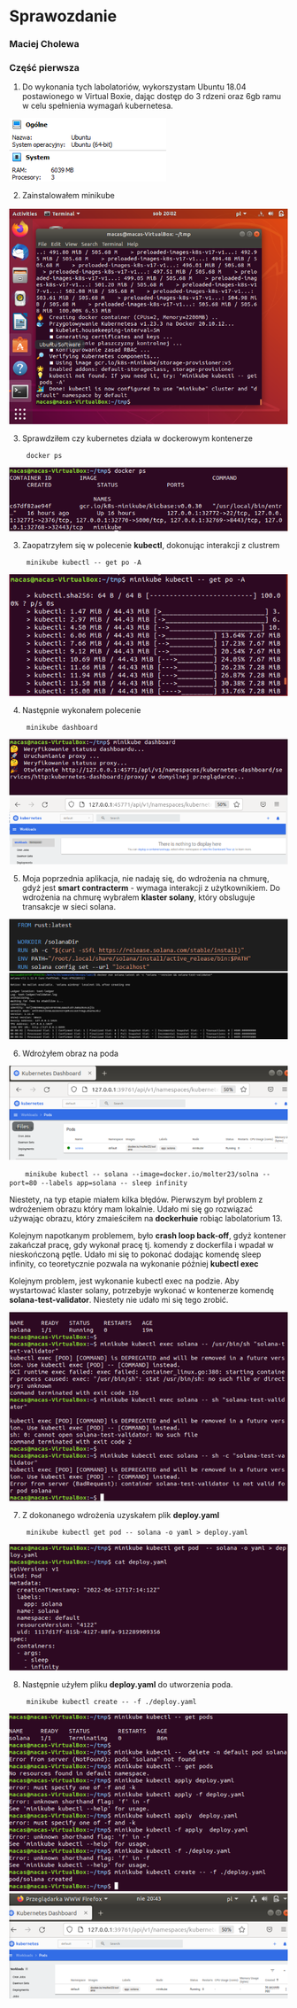 # Sprawozdanie

### Maciej Cholewa

### Część pierwsza 

1. Do wykonania tych labolatoriów, wykorszystam Ubuntu 18.04 postawionego w Virtual Boxie, dając dostęp do 3 rdzeni oraz 6gb ramu w celu spełnienia wymagań kubernetesa.

![](vb.png)

2. Zainstalowałem minikube

![](1.png)

3. Sprawdziłem czy kubernetes działa w dockerowym kontenerze

        docker ps

![](working.png)

3. Zaopatrzyłem się w polecenie  **kubectl**, dokonując interakcji z clustrem

        minikube kubectl -- get po -A

![](minikubectl.png)

4. Następnie wykonałem polecenie 

        minikube dashboard

![](dashborard2.png)
![](dashborard.png)        

5. Moja poprzednia aplikacja, nie nadaję się, do wdrożenia na chmurę, gdyż jest **smart contracterm** - wymaga interakcji z użytkownikiem. Do wdrożenia na chmurę wybrałem **klaster solany**, który obsluguje transakcje w sieci solana. 

![](dockerfile_1.png)
![](solana_working.png)


6.  Wdrożyłem obraz na poda

![](running.png)

        minikube kubectl -- solana --image=docker.io/molter23/solna --port=80 --labels app=solana -- sleep infinity 

Niestety, na typ etapie miałem kilka błędów.  Pierwszym był problem z wdrożeniem obrazu który mam lokalnie. Udało mi się go rozwiązać używając obrazu, który zmaieściłem na **dockerhuie** robiąc labolatorium 13. 

Kolejnym napotkanym problemem, było **crash loop back-off**, gdyż kontener zakańczał pracę, gdy wykonał pracę tj. komendy z dockerfila i wpadał w nieskończoną pętle. Udało mi się to pokonać dodając komendę sleep infinity, co teoretycznie pozwala na wykonanie później **kubectl exec**


Kolejnym problem, jest wykonanie kubectl exec na  podzie. Aby wystartować klaster solany, potrzebyje wykonać w kontenerze komendę **solana-test-validator**. Niestety nie udało mi się tego zrobić. 

![](problem.png)

7. Z dokonanego wdrożenia uzyskałem plik **deploy.yaml**

        minikube kubectl get pod -- solana -o yaml > deploy.yaml

![](deploy.png)


8. Następnie użyłem pliku **deploy.yaml** do utworzenia poda. 

        minikube kubectl create -- -f ./deploy.yaml

![](apply.png)
![](dashborard3.png)